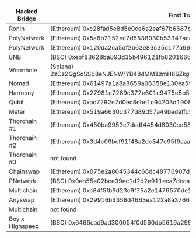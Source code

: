 | Hacked Bridge | First Transaction (Blockchain) | Public Announcement |
|---|---|---|
| Ronin | (Ethereum) 0xc28fad5e8d5e0ce6a2eaf67b6687be5d58113e16be590824d6cfa1a94467d0b7| [Link](https://twitter.com/Ronin_Network/status/1508828719711879168) |
| PolyNetwork | (Ethereum) 0x5a8b2152ec7d5538030b53347ac82e263c58fe7455695543055a2356f3ad4998| [Link](https://twitter.com/PolyNetwork2/status/1425073987164381196) |
| PolyNetwork | (Ethereum) 0x120da2ca5df2b63e83c35c177a96e2f0823a4f0370058e7a68c931f8a2916353| [Link](https://twitter.com/PolyNetwork2/status/1675384703149568001) |
| BNB | (BSC) 0xebf83628ba893d35b496121fb8201666b8e09f3cbadf0e269162baa72efe3b8b| [Link](https://twitter.com/BNBCHAIN/status/1578148078636650496) |
| Wormhole | (Solana) 2zCz2GgSoSS68eNJENWrYB48dMM1zmH8SZkgYneVDv2G4gRsVfwu5rNXtK5BKFxn7fSqX9BvrBc1rdPAeBEcD6Es| [Link](https://twitter.com/wormholecrypto/status/1488976115750383626) |
| Nomad | (Ethereum) 0x61497a1a8a8659a06358e130ea590e1eed8956edbd99dbb2048cfb46850a8f17| [Link](https://twitter.com/nomadxyz_/status/1554246853348036608) |
| Harmony | (Ethereum) 0x27981c7289c372e601c9475e5b5466310be18ed10b59d1ac840145f6e7804c97| [Link](https://twitter.com/harmonyprotocol/status/1540110924400324608) |
| Qubit | (Ethereum) 0xac7292e7d0ec8ebe1c94203d190874b2aab30592327b6cc875d00f18de6f3133| [Link](https://twitter.com/qubitfin/status/1486870238591594497) |
| Meter | (Ethereum) 0x519a6630d377d89d57a49bedeffc5606c1089c9844bfc3d10ddc230a41a52b4d| [Link](https://twitter.com/meter_io/status/1490045486606139392) |
| Thorchain #1 | (Ethereum) 0x450ba9953c7dadf4454d8030cd5871db76202adc983f839f34ec471992b6152b| not found |
| Thorchain #2 | (Ethereum) 0x3d4c09bcf91f48a2de347c95f9aaa0d880ed796fa97dd28d9ec4a362b8697b8c| [Link](https://twitter.com/THORChain/status/1415813696857591813) |
| Thorchain #3 | not found| [here](https://twitter.com/defixbt/status/1418338501255335937) |
| Chainswap | (Ethereum) 0x075e2a8045344c66dc48776907d5fa6efab1636836a7dc3d8248724d7af3ae94| [Link](https://twitter.com/chain_swap/status/1414019554603307017) |
| PNetwork | (BSC) 0x0eb55e02bce39ec1d2d2e911eca7dcca54e74841b53412c078185e43c5a2a551| [Link](https://twitter.com/pnetworkdefi/status/1439690593211490324?lang=en) |
| Multichain | (Ethereum) 0xc84f5fb9d23c9f75a2e1479570de15c4865a2e3cbc363fd7d7c92ae04a42b127| [Link](https://twitter.com/MultichainOrg/status/1484036449955553285) |
| Anyswap | (Ethereum) 0x29916b3358d4663ea122a8a37660a55271226faa1b6b888ba9f7a8084b28d3c9| [Link](https://twitter.com/MultichainOrg/status/1414248253822881793) |
| Multichain | not found | [here](https://twitter.com/multichainorg/status/1677096839731097600) |
| Boy x Highspeed | (BSC) 0x6466cad9ad300054f0d560db5619a299f67883ad51b6aeafad3061d09674ac84| [Link](https://twitter.com/BXH_Blockchain/status/1454366374353010695) |
